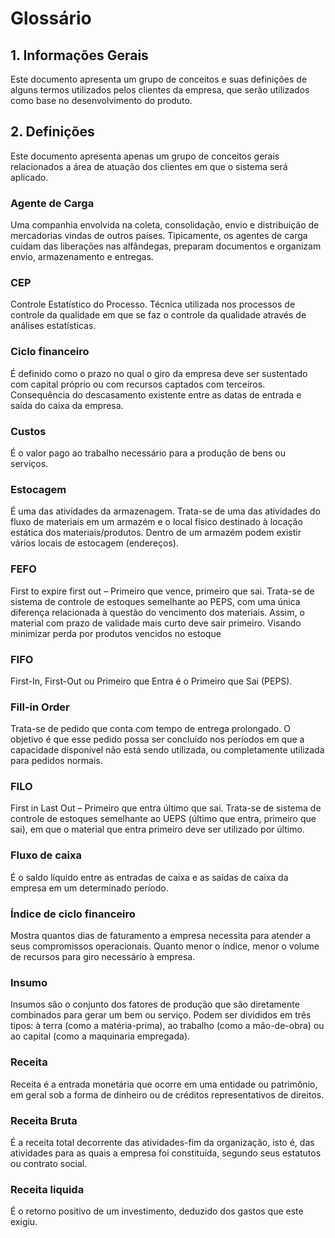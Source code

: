 # Glossário  

## 1. Informações Gerais  
Este documento apresenta um grupo de conceitos e suas definições de alguns termos utilizados pelos clientes da empresa, que serão utilizados como base no desenvolvimento do produto. 

## 2. Definições
Este documento apresenta apenas um grupo de conceitos gerais relacionados a área de atuação dos clientes em que o sistema será aplicado. 

### Agente de Carga

Uma companhia envolvida na coleta, consolidação, envio e distribuição de mercadorias vindas de outros países. Tipicamente, os agentes de carga cuidam das liberações nas alfândegas, preparam documentos e organizam envio, armazenamento e entregas.

### CEP
Controle Estatístico do Processo. Técnica utilizada nos processos de controle da qualidade em que se faz o controle da qualidade através de análises estatísticas.

### Ciclo financeiro
É definido como o prazo no qual o giro da empresa deve ser sustentado com capital próprio ou com recursos captados com terceiros. Consequência do descasamento existente entre as datas de entrada e saída do caixa da empresa.

### Custos
É o valor pago ao trabalho necessário para a produção de bens ou serviços.

### Estocagem
É uma das atividades da armazenagem. Trata-se de uma das atividades do fluxo de materiais em um armazém e o local físico destinado à locação estática dos materiais/produtos. Dentro de um armazém podem existir vários locais de estocagem (endereços).

### FEFO
First to expire first out – Primeiro que vence, primeiro que sai. Trata-se de sistema de controle de estoques semelhante ao PEPS, com uma única diferença relacionada à questão do vencimento dos materiais. Assim, o material com prazo de validade mais curto deve sair primeiro. Visando minimizar perda por produtos vencidos no estoque

### FIFO
First-In, First-Out ou Primeiro que Entra é o Primeiro que Sai (PEPS).

### Fill-in Order
Trata-se de pedido que conta com tempo de entrega prolongado. O objetivo é que esse pedido possa ser concluído nos períodos em que a capacidade disponível não está sendo utilizada, ou completamente utilizada para pedidos normais.

### FILO
First in Last Out – Primeiro que entra último que sai. Trata-se de sistema de controle de estoques semelhante ao UEPS (último que entra, primeiro que sai), em que o material que entra primeiro deve ser utilizado por último.

### Fluxo de caixa
É o saldo líquido entre as entradas de caixa e as saídas de caixa da empresa em um determinado período.

### Índice de ciclo financeiro
Mostra quantos dias de faturamento a empresa necessita para atender a seus compromissos operacionais. Quanto menor o índice, menor o volume de recursos para giro necessário à empresa.

### Insumo
Insumos são o conjunto dos fatores de produção que são diretamente combinados para gerar um bem ou serviço. Podem ser divididos em três tipos: à terra (como a matéria-prima), ao trabalho (como a mão-de-obra) ou ao capital (como a maquinaria empregada).

### Receita
Receita é a entrada monetária que ocorre em uma entidade ou patrimônio, em geral sob a forma de dinheiro ou de créditos representativos de direitos.

### Receita Bruta
É a receita total decorrente das atividades-fim da organização, isto é, das atividades para as quais a empresa foi constituída, segundo seus estatutos ou contrato social.

### Receita liquida
É o retorno positivo de um investimento, deduzido dos gastos que este exigiu.

